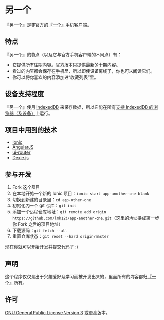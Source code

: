 # 另一个
『另一个』是非官方的[『一个』](http://wufazhuce.com/one/)手机客户端。

## 特点

『另一个』的特点（以及它与官方手机客户端的不同点）有：

 + 它提供所有往期内容。官方版本只提供最新的十期内容。
 + 看过的内容都会保存在手机里，所以即使设备离线了，你也可以阅读它们。
 + 你可以将你喜欢的内容添加进“收藏列表”里。

## 设备支持程度

『另一个』使用 [IndexedDB](https://developer.mozilla.org/en-US/docs/Web/API/IndexedDB_API) 来保存数据，所以它能在所有[支持 IndexedDB 的浏览器（及设备）](http://caniuse.com/#feat=indexeddb)上运行。

## 项目中用到的技术

 + [Ionic](http://ionicframework.com/)
 + [AngularJS](https://angularjs.org/)
 + [ui-router](https://github.com/angular-ui/ui-router)
 + [Dexie.js](https://github.com/dfahlander/Dexie.js)

## 参与开发

1. Fork 这个项目
2. 在本地开始一个新的 Ionic 项目：`ionic start app-another-one blank`
3. 切换到新建的目录里：`cd app-other-one`
4. 初始化为一个 git 仓库：`git init`
5. 添加一个远程仓库地址：`git remote add origin https://github.com/lmk123/app-another-one.git`（这里的地址换成第一步你 Fork 之后的项目地址）
6. 下载源码：`git fetch --all`
7. 重置仓库状态：`git reset --hard origin/master`

现在你就可以开始开发并提交代码了 :)

## 声明
这个程序仅仅是出于兴趣爱好及学习而被开发出来的，里面所有的内容都归[『一个』](http://www.wufazhuce.com/one/)所有。
 
## 许可
 [GNU General Public License Version 3](https://www.gnu.org/licenses/gpl.html) 或更高版本。
